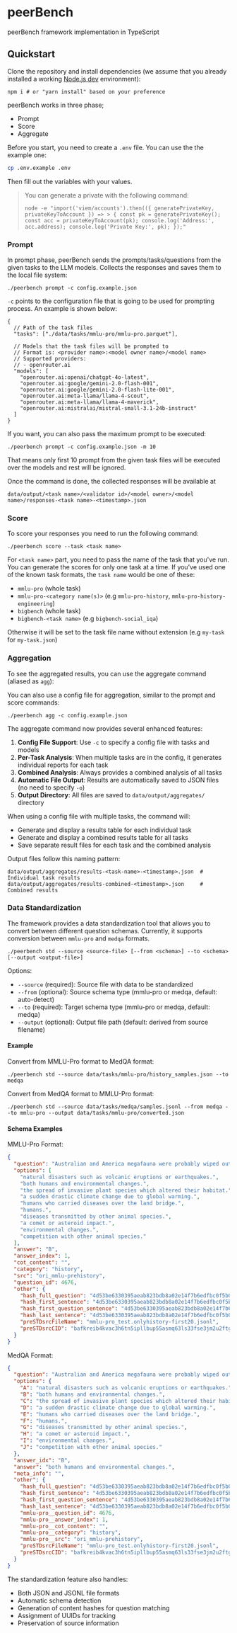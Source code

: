 # peerBench

peerBench framework implementation in TypeScript

## Quickstart

Clone the repository and install dependencies (we assume that you already installed a working [Node.js dev](https://nodejs.org/en) environment):

```shell
npm i # or "yarn install" based on your preference
```

peerBench works in three phase;

- Prompt
- Score
- Aggregate

Before you start, you need to create a `.env` file. You can use the the example one:

```sh
cp .env.example .env
```

Then fill out the variables with your values.

> You can generate a private with the following command:
>
> ```shell
> node -e "import('viem/accounts').then(({ generatePrivateKey, privateKeyToAccount }) => > { const pk = generatePrivateKey(); const acc = privateKeyToAccount(pk); console.log('Address:', acc.address); console.log('Private Key:', pk); });"
> ```

### Prompt

In prompt phase, peerBench sends the prompts/tasks/questions from the given tasks to the LLM models. Collects the responses and saves them to the local file system:

```shell
./peerbench prompt -c config.example.json
```

`-c` points to the configuration file that is going to be used for prompting process. An example is shown below:

```jsonc
{
  // Path of the task files
  "tasks": ["./data/tasks/mmlu-pro/mmlu-pro.parquet"],

  // Models that the task files will be prompted to
  // Format is: <provider name>:<model owner name>/<model name>
  // Supported providers:
  // - openrouter.ai
  "models": [
    "openrouter.ai:openai/chatgpt-4o-latest",
    "openrouter.ai:google/gemini-2.0-flash-001",
    "openrouter.ai:google/gemini-2.0-flash-lite-001",
    "openrouter.ai:meta-llama/llama-4-scout",
    "openrouter.ai:meta-llama/llama-4-maverick",
    "openrouter.ai:mistralai/mistral-small-3.1-24b-instruct"
  ]
}
```

If you want, you can also pass the maximum prompt to be executed:

```shell
./peerbench prompt -c config.example.json -m 10
```

That means only first 10 prompt from the given task files will be executed over the models and rest will be ignored.

Once the command is done, the collected responses will be available at

```
data/output/<task name>/<validator id>/<model owner>/<model name>/responses-<task name>-<timestamp>.json
```

### Score

To score your responses you need to run the following command:

```shell
./peerbench score --task <task name>
```

For `<task name>` part, you need to pass the name of the task that you've run. You can generate the scores for only one task at a time. If you've used one of the known task formats, the `task name` would be one of these:

- `mmlu-pro` (whole task)
- `mmlu-pro-<category name(s)>` (e.g `mmlu-pro-history`, `mmlu-pro-history-engineering`)
- `bigbench` (whole task)
- `bigbench-<task name>` (e.g `bigbench-social_iqa`)

Otherwise it will be set to the task file name without extension (e.g `my-task` for `my-task.json`)

### Aggregation

To see the aggregated results, you can use the aggregate command (aliased as `agg`):
 
You can also use a config file for aggregation, similar to the prompt and score commands:

```shell
./peerbench agg -c config.example.json
```

The aggregate command now provides several enhanced features:

1. **Config File Support**: Use `-c` to specify a config file with tasks and models
2. **Per-Task Analysis**: When multiple tasks are in the config, it generates individual reports for each task
3. **Combined Analysis**: Always provides a combined analysis of all tasks
4. **Automatic File Output**: Results are automatically saved to JSON files (no need to specify `-o`)
5. **Output Directory**: All files are saved to `data/output/aggregates/` directory

When using a config file with multiple tasks, the command will:
- Generate and display a results table for each individual task
- Generate and display a combined results table for all tasks
- Save separate result files for each task and the combined analysis

Output files follow this naming pattern:
```
data/output/aggregates/results-<task-name>-<timestamp>.json  # Individual task results
data/output/aggregates/results-combined-<timestamp>.json     # Combined results
```

### Data Standardization

The framework provides a data standardization tool that allows you to convert between different question schemas. Currently, it supports conversion between `mmlu-pro` and `medqa` formats.

```shell
./peerbench std --source <source-file> [--from <schema>] --to <schema> [--output <output-file>]
```

Options:
- `--source` (required): Source file with data to be standardized
- `--from` (optional): Source schema type (mmlu-pro or medqa, default: auto-detect)
- `--to` (required): Target schema type (mmlu-pro or medqa, default: medqa)
- `--output` (optional): Output file path (default: derived from source filename)

#### Example

Convert from MMLU-Pro format to MedQA format:

```shell
./peerbench std --source data/tasks/mmlu-pro/history_samples.json --to medqa
```

Convert from MedQA format to MMLU-Pro format:

```shell
./peerbench std --source data/tasks/medqa/samples.jsonl --from medqa --to mmlu-pro --output data/tasks/mmlu-pro/converted.json
```

#### Schema Examples

MMLU-Pro Format:
```json
{
  "question": "Australian and America megafauna were probably wiped out by:",
  "options": [
    "natural disasters such as volcanic eruptions or earthquakes.",
    "both humans and environmental changes.",
    "the spread of invasive plant species which altered their habitat.",
    "a sudden drastic climate change due to global warming.",
    "humans who carried diseases over the land bridge.",
    "humans.",
    "diseases transmitted by other animal species.",
    "a comet or asteroid impact.",
    "environmental changes.",
    "competition with other animal species."
  ],
  "answer": "B",
  "answer_index": 1,
  "cot_content": "",
  "category": "history",
  "src": "ori_mmlu-prehistory",
  "question_id": 4676,
  "other": {
    "hash_full_question": "4d53be6330395aeab823bdb8a02e14f7b6edfbc0f5b0dbe2233f53271c346581",
    "hash_first_sentence": "4d53be6330395aeab823bdb8a02e14f7b6edfbc0f5b0dbe2233f53271c346581",
    "hash_first_question_sentence": "4d53be6330395aeab823bdb8a02e14f7b6edfbc0f5b0dbe2233f53271c346581",
    "hash_last_sentence": "4d53be6330395aeab823bdb8a02e14f7b6edfbc0f5b0dbe2233f53271c346581",
    "preSTDsrcFileName": "mmlu-pro_test.onlyhistory-first20.jsonl",
    "preSTDsrcCID": "bafkreib4kvac3h6tn5ipllbup55asmq63ls33fse3jm2u2ftgfxssywwju"
  }
}
```

MedQA Format:
```json
{
  "question": "Australian and America megafauna were probably wiped out by:",
  "options": {
    "A": "natural disasters such as volcanic eruptions or earthquakes.",
    "B": "both humans and environmental changes.",
    "C": "the spread of invasive plant species which altered their habitat.",
    "D": "a sudden drastic climate change due to global warming.",
    "E": "humans who carried diseases over the land bridge.",
    "F": "humans.",
    "G": "diseases transmitted by other animal species.",
    "H": "a comet or asteroid impact.",
    "I": "environmental changes.",
    "J": "competition with other animal species."
  },
  "answer_idx": "B",
  "answer": "both humans and environmental changes.",
  "meta_info": "",
  "other": {
    "hash_full_question": "4d53be6330395aeab823bdb8a02e14f7b6edfbc0f5b0dbe2233f53271c346581",
    "hash_first_sentence": "4d53be6330395aeab823bdb8a02e14f7b6edfbc0f5b0dbe2233f53271c346581",
    "hash_first_question_sentence": "4d53be6330395aeab823bdb8a02e14f7b6edfbc0f5b0dbe2233f53271c346581",
    "hash_last_sentence": "4d53be6330395aeab823bdb8a02e14f7b6edfbc0f5b0dbe2233f53271c346581",
    "mmlu-pro__question_id": 4676,
    "mmlu-pro__answer_index": 1,
    "mmlu-pro__cot_content": "",
    "mmlu-pro__category": "history",
    "mmlu-pro__src": "ori_mmlu-prehistory",
    "preSTDsrcFileName": "mmlu-pro_test.onlyhistory-first20.jsonl",
    "preSTDsrcCID": "bafkreib4kvac3h6tn5ipllbup55asmq63ls33fse3jm2u2ftgfxssywwju"
  }
}
```

The standardization feature also handles:
- Both JSON and JSONL file formats
- Automatic schema detection
- Generation of content hashes for question matching
- Assignment of UUIDs for tracking
- Preservation of source information
